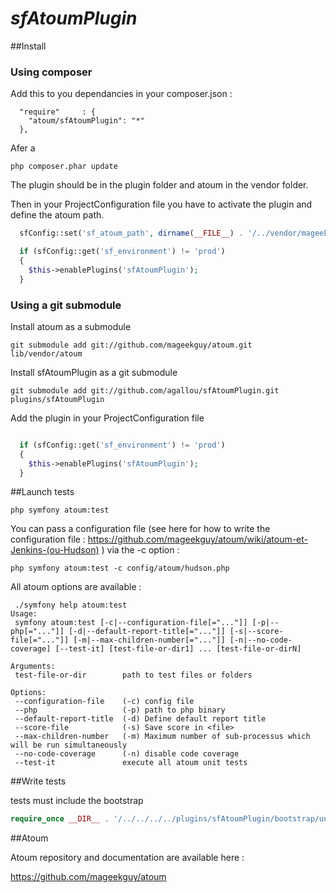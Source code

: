 # *sfAtoumPlugin*

##Install

### Using composer

Add this to you dependancies in your composer.json : 

```
  "require"     : {
    "atoum/sfAtoumPlugin": "*"
  },
```

Afer a 

`php composer.phar update`

The plugin should be in the plugin folder and atoum in the vendor folder.

Then in your ProjectConfiguration file you have to activate the plugin and define the atoum path.

``` php
  sfConfig::set('sf_atoum_path', dirname(__FILE__) . '/../vendor/mageekguy/atoum');

  if (sfConfig::get('sf_environment') != 'prod')
  {
    $this->enablePlugins('sfAtoumPlugin');
  }
```


### Using a git submodule

Install atoum as a submodule

`git submodule add git://github.com/mageekguy/atoum.git lib/vendor/atoum`


Install sfAtoumPlugin as a git submodule

`git submodule add git://github.com/agallou/sfAtoumPlugin.git plugins/sfAtoumPlugin`


Add the plugin in your ProjectConfiguration file

``` php

  if (sfConfig::get('sf_environment') != 'prod')
  {
    $this->enablePlugins('sfAtoumPlugin');
  }
```


##Launch tests

`php symfony atoum:test`

You can pass a configuration file (see here for how to write the configuration file : https://github.com/mageekguy/atoum/wiki/atoum-et-Jenkins-(ou-Hudson) )
via the -c option :

`php symfony atoum:test -c config/atoum/hudson.php`



All atoum options are available :

```
 ./symfony help atoum:test
Usage:
 symfony atoum:test [-c|--configuration-file[="..."]] [-p|--php[="..."]] [-d|--default-report-title[="..."]] [-s|--score-file[="..."]] [-m|--max-children-number[="..."]] [-n|--no-code-coverage] [--test-it] [test-file-or-dir1] ... [test-file-or-dirN]

Arguments:
 test-file-or-dir        path to test files or folders

Options:
 --configuration-file    (-c) config file
 --php                   (-p) path to php binary
 --default-report-title  (-d) Define default report title
 --score-file            (-s) Save score in <file>
 --max-children-number   (-m) Maximum number of sub-processus which will be run simultaneously
 --no-code-coverage      (-n) disable code coverage
 --test-it               execute all atoum unit tests

```

##Write tests

tests must include the bootstrap

``` php
require_once __DIR__ . '/../../../../plugins/sfAtoumPlugin/bootstrap/unit.php';
```

##Atoum

Atoum repository and documentation are available here : 

https://github.com/mageekguy/atoum
